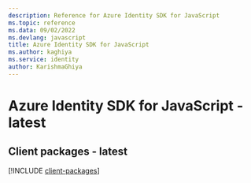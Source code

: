 ```yaml
---
description: Reference for Azure Identity SDK for JavaScript
ms.topic: reference
ms.data: 09/02/2022
ms.devlang: javascript
title: Azure Identity SDK for JavaScript
ms.author: kaghiya
ms.service: identity
author: KarishmaGhiya
---
```

# Azure Identity SDK for JavaScript - latest

## Client packages - latest
[!INCLUDE [client-packages](identity-client-index.md)]